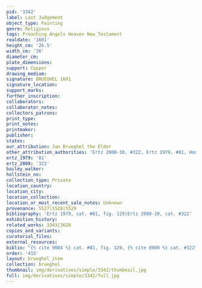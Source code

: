 ```yaml
---
pid: '3342'
label: Last Judgement
object_type: Painting
genre: Religious
tags: Preaching Angels Heaven New_Testament
realdate: '1601'
height_cm: '26.5'
width_cm: '36'
diameter_cm: 
plate_dimensions: 
support: Copper
drawing_medium: 
signature: BRUEGHEL 1601
signature_location: 
support_marks: 
further_inscription: 
collaborators: 
collaborator_notes: 
collectors_patrons: 
print_type: 
print_notes: 
printmaker: 
publisher: 
states: 
our_attribution: Jan Brueghel the Elder
other_attribution_authorities: 'Ertz 2008-10, #322, Ertz 1979, #81, Honig database'
ertz_1979: '81'
ertz_2008: '322'
bailey_walker: 
hollstein_no: 
collection_type: Private
location_country: 
location_city: 
location_collection: 
location_or_most_recent_sale_notes: Unknown
provenance: 5527|5528|5529
bibliography: 'Ertz 1979, cat. #81, fig. 129|Ertz 2008-10, cat. #322'
exhibition_history: 
related_works: 3343|3628
copies_and_variants: 
curatorial_files: 
external_resources: 
biblio: "{% cite 9004 %} cat. #81, fig. 129, {% cite 8900 %} cat. #322"
order: '415'
layout: brueghel_item
collection: brueghel
thumbnail: img/derivatives/simple/3342/thumbnail.jpg
full: img/derivatives/simple/3342/full.jpg
---
```

